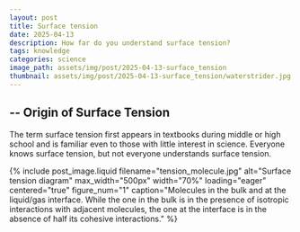 ```yaml
---
layout: post
title: Surface tension
date: 2025-04-13
description: How far do you understand surface tension?
tags: knowledge
categories: science
image_path: assets/img/post/2025-04-13-surface_tension
thumbnail: assets/img/post/2025-04-13-surface_tension/waterstrider.jpg
---
```


## -- Origin of Surface Tension

The term surface tension first appears in textbooks during middle or high school and is familiar even to those with little interest in science. Everyone knows surface tension, but not everyone understands surface tension.

{% include post_image.liquid
  filename="tension_molecule.jpg"
  alt="Surface tension diagram"
  max_width="500px"
  width="70%"
  loading="eager"
  centered="true"
  figure_num="1"
  caption="Molecules in the bulk and at the liquid/gas interface. While the one in the bulk is in the presence of isotropic interactions with adjacent molecules, the one at the interface is in the absence of half its cohesive interactions."
%}
